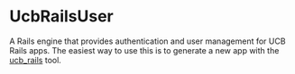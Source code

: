 # UcbRailsUser
A Rails engine that provides authentication and user management for UCB Rails apps. The easiest way to use this is to generate a new app with the [ucb_rails](https://github.com/ucb-ist-eas/ucb_rails_cli) tool.

